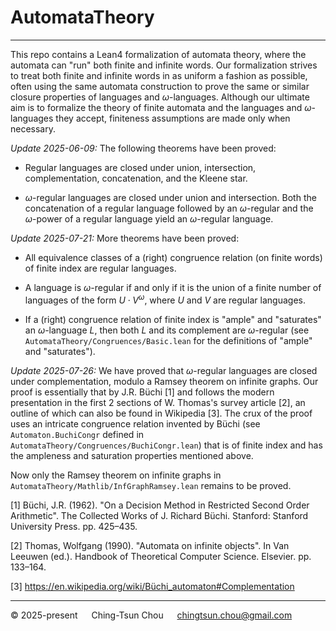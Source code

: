 
# AutomataTheory

--------------------------------

This repo contains a Lean4 formalization of automata theory,
where the automata can "run" both finite and infinite words.
Our formalization strives to treat both finite and infinite words in
as uniform a fashion as possible, often using the same automata
construction to prove the same or similar closure properties
of languages and $\omega$-languages.
Although our ultimate aim is to formalize the theory of finite
automata and the languages and $\omega$-languages they accept,
finiteness assumptions are made only when necessary.

*Update 2025-06-09:* The following theorems have been proved:

* Regular languages are closed under union, intersection, complementation,
  concatenation, and the Kleene star.

* $\omega$-regular languages are closed under union and intersection.
  Both the concatenation of a regular language followed by an $\omega$-regular
  and the $\omega$-power of a regular language yield an $\omega$-regular language.

*Update 2025-07-21:* More theorems have been proved:

* All equivalence classes of a (right) congruence relation (on finite words)
  of finite index are regular languages.

* A language is $\omega$-regular if and only if it is the union of a finite
  number of languages of the form $U \cdot V^\omega$, where $U$ and $V$ are
  regular languages.

* If a (right) congruence relation of finite index is "ample" and "saturates"
  an $\omega$-language $L$, then both $L$ and its complement are $\omega$-regular
  (see `AutomataTheory/Congruences/Basic.lean` for the definitions of "ample" and "saturates").

*Update 2025-07-26:* We have proved that $\omega$-regular languages are closed
under complementation, modulo a Ramsey theorem on infinite graphs.  Our proof
is essentially that by J.R. Büchi [1] and follows the modern presentation in the
first 2 sections of W. Thomas's survey article [2], an outline of which can also
be found in Wikipedia [3].  The crux of the proof uses an intricate congruence
relation invented by Büchi
(see `Automaton.BuchiCongr` defined in `AutomataTheory/Congruences/BuchiCongr.lean`)
that is of finite index and has the ampleness and saturation properties
mentioned above.

Now only the Ramsey theorem on infinite graphs in
`AutomataTheory/Mathlib/InfGraphRamsey.lean` remains to be proved.

[1] Büchi, J.R. (1962). "On a Decision Method in Restricted Second Order Arithmetic".
    The Collected Works of J. Richard Büchi. Stanford: Stanford University Press. pp. 425–435.

[2] Thomas, Wolfgang (1990). "Automata on infinite objects". In Van Leeuwen (ed.).
    Handbook of Theoretical Computer Science. Elsevier. pp. 133–164.

[3] https://en.wikipedia.org/wiki/Büchi_automaton#Complementation

--------------------------------

&copy; 2025-present &emsp; Ching-Tsun Chou &emsp; <chingtsun.chou@gmail.com>

